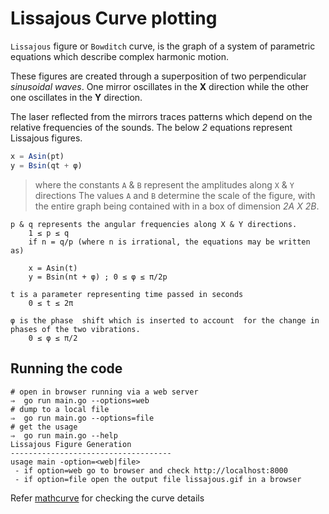 # Lissajous Curve plotting

`Lissajous`  figure or  `Bowditch`  curve, is  the graph  of  a system  of parametric equations which describe complex harmonic motion.

These figures are created through a superposition of two perpendicular *sinusoidal waves*. One  mirror oscillates in the **X**  direction while the other one oscillates in the **Y**  direction.

The laser reflected from the mirrors traces  patterns which depend  on the relative  frequencies of the sounds. The below _2_ equations represent Lissajous figures.

```js
x = Asin(pt)
y = Bsin(qt + φ)
```

> where  the constants `A` & `B` represent  the amplitudes  along  `X` & `Y`
> directions The values `A` and `B`  determine the scale of the figure, with
> the entire graph being contained with in a box of dimension *2A X 2B*.

```text
p & q represents the angular frequencies along X & Y directions.
	1 ≤ p ≤ q
	if n = q/p (where n is irrational, the equations may be written as)

	x = Asin(t)
	y = Bsin(nt + φ) ; 0 ≤ φ ≤ π/2p

t is a parameter representing time passed in seconds
	0 ≤ t ≤ 2π

φ is the phase  shift which is inserted to account  for the change in
phases of the two vibrations.
	0 ≤ φ ≤ π/2
```
## Running the code
```shell
# open in browser running via a web server
⇒  go run main.go --options=web
# dump to a local file
⇒  go run main.go --options=file
# get the usage
⇒  go run main.go --help
Lissajous Figure Generation
------------------------------------
usage main -option=<web|file>
 - if option=web go to browser and check http://localhost:8000
 - if option=file open the output file lissajous.gif in a browser
```

Refer [mathcurve] for checking the curve details

[mathcurve]: https://mathcurve.com/courbes2d.gb/lissajous/lissajous.shtml
